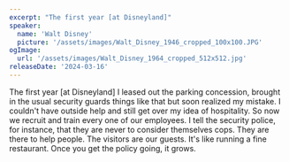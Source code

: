 ```yaml
---
excerpt: "The first year [at Disneyland]"
speaker:
  name: 'Walt Disney'
  picture: '/assets/images/Walt_Disney_1946_cropped_100x100.JPG'
ogImage:
  url: '/assets/images/Walt_Disney_1964_cropped_512x512.jpg'
releaseDate: '2024-03-16'
---
```


The first year [at Disneyland] I leased out the parking concession, brought in the usual security guards things like that but soon realized my mistake. I couldn't have outside help and still get over my idea of hospitality. So now we recruit and train every one of our employees. I tell the security police, for instance, that they are never to consider themselves cops. They are there to help people. The visitors are our guests. It's like running a fine restaurant. Once you get the policy going, it grows.
